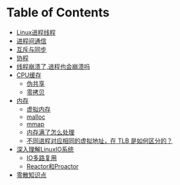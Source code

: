 # Table of Contents



+ [Linux进程线程](Linux进程线程.md)
+ [进程间通信](进程间通信.md)
+ [互斥与同步](互斥与同步.md)
+ [协程](协程.md)
+ [线程崩溃了,进程也会崩溃吗](线程崩溃了,进程也会崩溃吗.md)
+ [CPU缓存]()
    + [伪共享](伪共享.md)
    + [零拷贝](零拷贝.md)
+ [内存]()
    + [虚拟内存](虚拟内存.md)
    + [malloc](malloc.md)
    + [mmap](mmap.md)
    + [内存满了怎么处理](https://mp.weixin.qq.com/s/EsU9FT9D9K5Rt1BM0ySVmw)
    + [不同进程对应相同的虚拟地址，在 TLB 是如何区分的？](https://mp.weixin.qq.com/s/ru-Y9NO-3dBaS__hWmgAEA)
+ [深入理解LinuxIO系统](深入理解LinuxIO系统.md)
    + [IO多路复用](IO多路复用.md)
    + [Reactor和Proactor](Reactor和Proactor.md)
+ [零散知识点](零散知识点.md)
